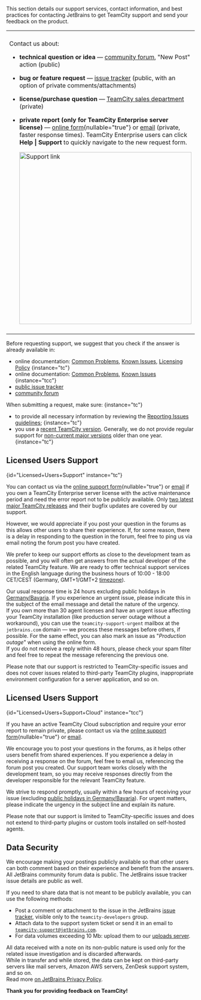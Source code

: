 [//]: # (title: Feedback)
[//]: # (auxiliary-id: Feedback)

This section details our support services, contact information, and best practices for contacting JetBrains to get TeamCity support and send your feedback on the product.

<table>
<tr><td></td></tr>

<tr><td>

Contact us about:
* __technical question or idea__ — [community forum](https://jb.gg/teamcity-forum), "New Post" action (public)
* __bug or feature request__ — [issue tracker](https://youtrack.jetbrains.com/issues/TW) (public, with an option of private comments/attachments)
* __license/purchase question__ — [TeamCity sales department](https://www.jetbrains.com/teamcity/get-in-touch/) (private)
* __private report (only for TeamCity Enterprise server license)__ — [online form](https://teamcity-support.jetbrains.com/hc/en-us/requests/new?ticket_form_id=66621){nullable="true"} or [email](mailto:teamcity-support@jetbrains.com?body=Affected%20TeamCity%20version:%20%3Cversion%20and%20build%20number%3E) (private, faster response times). TeamCity Enterprise users can click **Help | Support** to quickly navigate to the new request form.

  <img src="dk-helpbtn-support.png" width="460" alt="Support link"/>

</td></tr>
<tr><td></td></tr>
</table>

Before requesting support, we suggest that you check if the answer is already available in:
* online documentation: [Common Problems](common-problems.md), [Known Issues](known-issues.md), [Licensing Policy](licensing-policy.md)
{instance="tc"}
* online documentation: [Common Problems](common-problems.md), [Known Issues](known-issues.md)
  {instance="tcc"}
* [public issue tracker](https://youtrack.jetbrains.com/issues/TW)
* [community forum](https://jb.gg/teamcity-forum)

When submitting a request, make sure:
{instance="tc"}
* to provide all necessary information by reviewing the [Reporting Issues guidelines](reporting-issues.md#Best+Practices+When+Reporting+Issues);
{instance="tc"}
* you use a [recent TeamCity version](previous-releases-downloads.md). Generally, we do not provide regular support for [non-current major versions](teamcity-release-cycle.md) older than one year.
{instance="tc"}

## Licensed Users Support
{id="Licensed+Users+Support" instance="tc"}

You can contact us via the [online support form](https://teamcity-support.jetbrains.com/hc/en-us/requests/new?ticket_form_id=66621){nullable="true"} or [email](mailto:teamcity-support@jetbrains.com?body=Affected%20TeamCity%20version:%20%3Cversion%20and%20build%20number%3E) if you own a TeamCity Enterprise server license with the active maintenance period and need the error report not to be publicly available. Only [two latest major TeamCity releases](teamcity-release-cycle.md) and their bugfix updates are covered by our support.

However, we would appreciate if you post your question in the forums as this allows other users to share their experience. If, for some reason, there is a delay in responding to the question in the forum, feel free to ping us via email noting the forum post you have created.

We prefer to keep our support efforts as close to the development team as possible, and you will often get answers from the actual developer of the related TeamCity feature. We are ready to offer technical support services in the English language during the business hours of 10:00 - 18:00 CET/CEST (Germany, GMT+1/GMT+2 [timezone](https://timeanddate.com/worldclock/city.html?n=168)).

Our usual response time is 24 hours excluding public holidays in [Germany/Bavaria](https://publicholidays.de/bavaria/). If you experience an urgent issue, please indicate this in the subject of the email message and detail the nature of the urgency.   
If you own more than 30 agent licenses and have an urgent issue affecting your TeamCity installation (like production server outage without a workaround), you can use the `teamcity-support-urgent` mailbox at the `jetbrains.com` domain — we process these messages before others, if possible. For the same effect, you can also mark an issue as "_Production outage_" when using the online form.   
If you do not receive a reply within 48 hours, please check your spam filter and feel free to repeat the message referencing the previous one. 

Please note that our support is restricted to TeamCity-specific issues and does not cover issues related to third-party TeamCity plugins, inappropriate environment configuration for a server application, and so on.


## Licensed Users Support
{id="Licensed+Users+Support+Cloud" instance="tcc"}

If you have an active TeamCity Cloud subscription and require your error report to remain private, please contact us via the [online support form](https://teamcity-support.jetbrains.com/hc/en-us/requests/new?ticket_form_id=360003300299&product_type=teamcity_cloud){nullable="true"} or [email](mailto:teamcity-support@jetbrains.com?body=Affected%20TeamCity%20version:%20%3Cversion%20and%20build%20number%3E).

We encourage you to post your questions in the forums, as it helps other users benefit from shared experiences. If you experience a delay in receiving a response on the forum, feel free to email us, referencing the forum post you created. Our support team works closely with the development team, so you may receive responses directly from the developer responsible for the relevant TeamCity feature.

We strive to respond promptly, usually within a few hours of receiving your issue (excluding [public holidays in Germany/Bavaria](https://publicholidays.de/bavaria/)). For urgent matters, please indicate the urgency in the subject line and explain its nature.


Please note that our support is limited to TeamCity-specific issues and does not extend to third-party plugins or custom tools installed on self-hosted agents.

## Data Security

We encourage making your postings publicly available so that other users can both comment based on their experience and benefit from the answers.   
All JetBrains community forum data is public. The JetBrains issue tracker issue details are public as well.

If you need to share data that is not meant to be publicly available, you can use the following methods:
* Post a comment or attachment to the issue in the JetBrains [issue tracker](https://youtrack.jetbrains.com/issues/TW), visible only to the `teamcity-developers` group.
* Attach data to the support system ticket or send it in an email to [`teamcity-support@jetbrains.com`](mailto:teamcity-support@jetbrains.com).
* For data volumes exceeding 10 Mb: upload them to our [uploads server](reporting-issues.md#Uploading+Large+Data+Archives).

All data received with a note on its non-public nature is used only for the related issue investigation and is discarded afterwards.   
While in transfer and while stored, the data can be kept on third-party servers like mail servers, Amazon AWS servers, ZenDesk support system, and so on.   
Read more [on JetBrains Privacy Policy](https://www.jetbrains.com/company/privacy.html).

__Thank you for providing feedback on TeamCity!__
